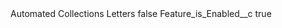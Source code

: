<?xml version="1.0" encoding="UTF-8"?>
<CustomMetadata xmlns="http://soap.sforce.com/2006/04/metadata" xmlns:xsi="http://www.w3.org/2001/XMLSchema-instance" xmlns:xsd="http://www.w3.org/2001/XMLSchema">
    <label>Automated Collections Letters</label>
    <protected>false</protected>
    <values>
        <field>Feature_is_Enabled__c</field>
        <value xsi:type="xsd:boolean">true</value>
    </values>
</CustomMetadata>
